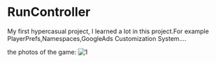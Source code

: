 # RunController
My first hypercasual project, I learned a lot in this project.For example PlayerPrefs,Namespaces,GoogleAds 
Customization System....

the photos of the game:
![1](https://github.com/user-attachments/assets/e9271213-dc40-49af-9fe2-29f7080fdd99)
